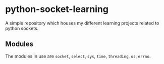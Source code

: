 # python-socket-learning
A simple repository which houses my different learning projects related to python sockets.
	
## Modules
The modules in use are `socket`, `select`, `sys`, `time`, `threading`, `os`, `errno`.
